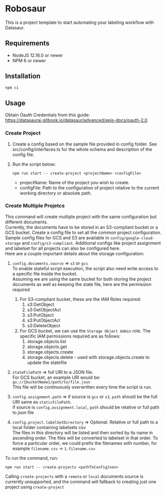 # Robosaur

This is a project template to start automating your labeling workflow with Datasaur.

## Requirements

- NodeJS 12.16.0 or newer
- NPM 6 or newer

## Installation

```bash
npm ci
```

## Usage

Obtain Oauth Credentials from this guide: <https://datasaurai.gitbook.io/datasaur/advanced/apis-docs/oauth-2.0>

### Create Project

1. Create a config based on the sample file provided in config folder.
   See src/config/interfaces.ts for the whole schema and description of the config file.
2. Run the script below:

   ```console
   npm run start -- create-project <projectName> <configFile>
   ```

   - projectName: Name of the project you wish to create.
   - configFile: Path to the configuration of project relative to the current working directory or absolute path.

### Create Multiple Projetcs

This command will create multiple project with the same configuration but different documents.  
Currently, the documents have to be stored in an S3-compliant bucket or a GCS bucket.
Create a config file to set all the common project configuration.  
Sample config files for GCS and S3 are available in `config/google-cloud-storage` and `config/s3-compliant`.
Additional configs like project assignment and labelset for all projects can also be configured here.  
Here are a couple important details about the storage configuration:

1. `config.documents.source` => `s3` or `gcs`  
   To enable stateful script execution, the script also need write access to a specific file inside the bucket.  
   Assuming we are using the same bucket for both storing the project documents as well as keeping the state file, here are the permission required

   1. For S3-compliant bucket, these are the IAM Roles required:
      1. s3:GetObject
      2. s3:GetObjectAcl
      3. s3:PutObject
      4. s3:PutObjectAcl
      5. s3:DeleteObject
   2. For GCS bucket, we can use the `Storage Object Admin` role. The specific IAM permissions required are as follows:
      1. storage.objects.list
      2. storage.objects.get
      3. storage.objects.create
      4. storage.objects.delete - used with storage.objects.create to update the statefile

2. `stateFilePath` => full URI to a JSON file.  
   For GCS bucket, an example URI would be: `gs://{bucketName}/path/to/file.json`  
   This file will be continuously overwritten every time the script is run.
3. `config.assignment.path` => if source is `gcs` or `s3`, `path` should be the full URI same as `staticFilePath`.  
   if source is `config.assignment.local`, `path` should be relative or full path to json file
4. `config.project.labelSetDirectory` => Optional. Relative or full path to a local folder containing labelsets csv  
   The files in this directory will be listed and then sorted by its name in ascending order. The files will be converted to labelset in that order. To force a particular order, we could prefix the filenames with number, for example `filename.csv` -> `1.filename.csv`

To run the command, run:

```console
npm run start -- create-projects <pathToConfigJson>
```

Calling `create-projects` with a `remote` or `local` documents source is currently unsupported, and the command will fallback to creating just one project using `create-project`

